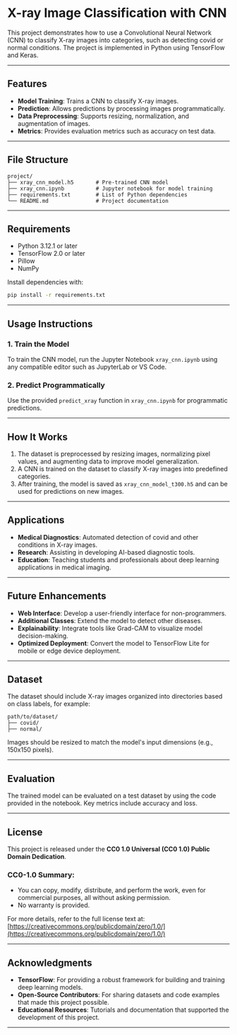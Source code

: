 # X-ray Image Classification with CNN

This project demonstrates how to use a Convolutional Neural Network (CNN) to classify X-ray images into categories, such as detecting covid or normal conditions. The project is implemented in Python using TensorFlow and Keras.

---

## Features

- **Model Training**: Trains a CNN to classify X-ray images.
- **Prediction**: Allows predictions by processing images programmatically.
- **Data Preprocessing**: Supports resizing, normalization, and augmentation of images.
- **Metrics**: Provides evaluation metrics such as accuracy on test data.

---

## File Structure

```
project/
├── xray_cnn_model.h5       # Pre-trained CNN model
├── xray_cnn.ipynb          # Jupyter notebook for model training
├── requirements.txt        # List of Python dependencies
└── README.md               # Project documentation
```

---

## Requirements

- Python 3.12.1 or later
- TensorFlow 2.0 or later
- Pillow
- NumPy

Install dependencies with:
```bash
pip install -r requirements.txt
```

---

## Usage Instructions

### 1. Train the Model
To train the CNN model, run the Jupyter Notebook `xray_cnn.ipynb` using any compatible editor such as JupyterLab or VS Code.

### 2. Predict Programmatically
Use the provided `predict_xray` function in `xray_cnn.ipynb` for programmatic predictions.

---

## How It Works

1. The dataset is preprocessed by resizing images, normalizing pixel values, and augmenting data to improve model generalization.
2. A CNN is trained on the dataset to classify X-ray images into predefined categories.
3. After training, the model is saved as `xray_cnn_model_t300.h5` and can be used for predictions on new images.

---

## Applications

- **Medical Diagnostics**: Automated detection of covid and other conditions in X-ray images.
- **Research**: Assisting in developing AI-based diagnostic tools.
- **Education**: Teaching students and professionals about deep learning applications in medical imaging.

---

## Future Enhancements

- **Web Interface**: Develop a user-friendly interface for non-programmers.
- **Additional Classes**: Extend the model to detect other diseases.
- **Explainability**: Integrate tools like Grad-CAM to visualize model decision-making.
- **Optimized Deployment**: Convert the model to TensorFlow Lite for mobile or edge device deployment.

---

## Dataset

The dataset should include X-ray images organized into directories based on class labels, for example:
```
path/to/dataset/
├── covid/
├── normal/
```
Images should be resized to match the model's input dimensions (e.g., 150x150 pixels).

---

## Evaluation
The trained model can be evaluated on a test dataset by using the code provided in the notebook. Key metrics include accuracy and loss.

---

## License

This project is released under the **CC0 1.0 Universal (CC0 1.0) Public Domain Dedication**.

### CC0-1.0 Summary:
- You can copy, modify, distribute, and perform the work, even for commercial purposes, all without asking permission.
- No warranty is provided.

For more details, refer to the full license text at: [https://creativecommons.org/publicdomain/zero/1.0/](https://creativecommons.org/publicdomain/zero/1.0/)

---

## Acknowledgments

- **TensorFlow**: For providing a robust framework for building and training deep learning models.
- **Open-Source Contributors**: For sharing datasets and code examples that made this project possible.
- **Educational Resources**: Tutorials and documentation that supported the development of this project.

---
